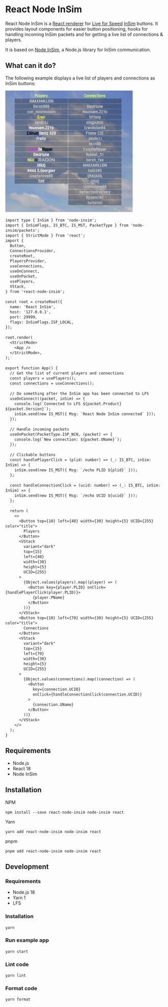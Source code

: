 # React Node InSim

React Node InSim is a [React renderer](https://legacy.reactjs.org/docs/codebase-overview.html#renderers) for [Live for Speed](https://www.lfs.net/) [InSim](https://en.lfsmanual.net/wiki/InSim.txt) buttons. It provides layout components for easier button positioning, hooks for handling incoming InSim packets and for getting a live list of connections & players.

It is based on [Node InSim](https://github.com/simbroadcasts/node-insim), a Node.js library for InSim communication.

## What can it do?

The following example displays a live list of players and connections as InSim buttons:

<img src="./insim-buttons-preview.png" width="400" />

```tsx
import type { InSim } from 'node-insim';
import { InSimFlags, IS_BTC, IS_MST, PacketType } from 'node-insim/packets';
import { StrictMode } from 'react';
import {
  Button,
  ConnectionsProvider,
  createRoot,
  PlayersProvider,
  useConnections,
  useOnConnect,
  useOnPacket,
  usePlayers,
  VStack,
} from 'react-node-insim';

const root = createRoot({
  name: 'React InSim',
  host: '127.0.0.1',
  port: 29999,
  flags: InSimFlags.ISF_LOCAL,
});

root.render(
  <StrictMode>
    <App />
  </StrictMode>,
);

export function App() {
  // Get the list of current players and connections
  const players = usePlayers();
  const connections = useConnections();

  // Do something after the InSim app has been connected to LFS
  useOnConnect((packet, inSim) => {
    console.log(`Connected to LFS ${packet.Product} ${packet.Version}`);
    inSim.send(new IS_MST({ Msg: `React Node InSim connected` }));
  });

  // Handle incoming packets
  useOnPacket(PacketType.ISP_NCN, (packet) => {
    console.log(`New connection: ${packet.UName}`);
  });

  // Clickable buttons
  const handlePlayerClick = (plid: number) => (_: IS_BTC, inSim: InSim) => {
    inSim.send(new IS_MST({ Msg: `/echo PLID ${plid}` }));
  };

  const handleConnectionClick = (ucid: number) => (_: IS_BTC, inSim: InSim) => {
    inSim.send(new IS_MST({ Msg: `/echo UCID ${ucid}` }));
  };

  return (
    <>
      <Button top={10} left={40} width={30} height={5} UCID={255} color="title">
        Players
      </Button>
      <VStack
        variant="dark"
        top={15}
        left={40}
        width={30}
        height={5}
        UCID={255}
      >
        {Object.values(players).map((player) => (
          <Button key={player.PLID} onClick={handlePlayerClick(player.PLID)}>
            {player.PName}
          </Button>
        ))}
      </VStack>
      <Button top={10} left={70} width={30} height={5} UCID={255} color="title">
        Connections
      </Button>
      <VStack
        variant="dark"
        top={15}
        left={70}
        width={30}
        height={5}
        UCID={255}
      >
        {Object.values(connections).map((connection) => (
          <Button
            key={connection.UCID}
            onClick={handleConnectionClick(connection.UCID)}
          >
            {connection.UName}
          </Button>
        ))}
      </VStack>
    </>
  );
}
```

## Requirements

- Node.js
- React 18
- Node InSim

## Installation

NPM

```shell
npm install --save react-node-insim node-insim react
```

Yarn

```shell
yarn add react-node-insim node-insim react
```

pnpm

```shell
pnpm add react-node-insim node-insim react
```

## Development

### Requirements

- Node.js 18
- Yarn 1
- LFS

### Installation

```shell
yarn
```

### Run example app

```shell
yarn start
```

### Lint code

```shell
yarn lint
```

### Format code

```shell
yarn format
```
